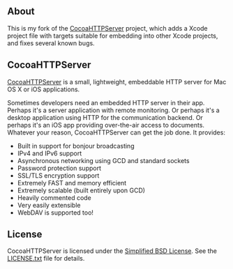 ## About

This is my fork of the [CocoaHTTPServer](http://code.google.com/p/cocoahttpserver/) project, which adds a Xcode project file with targets suitable for embedding into other Xcode projects, and fixes several known bugs.


## CocoaHTTPServer

[CocoaHTTPServer](http://code.google.com/p/cocoahttpserver/) is a small, lightweight, embeddable HTTP server for Mac OS X or iOS applications.

Sometimes developers need an embedded HTTP server in their app. Perhaps it's a server application with remote monitoring. Or perhaps it's a desktop application using HTTP for the communication backend. Or perhaps it's an iOS app providing over-the-air access to documents. Whatever your reason, CocoaHTTPServer can get the job done. It provides:

- Built in support for bonjour broadcasting
- IPv4 and IPv6 support
- Asynchronous networking using GCD and standard sockets
- Password protection support
- SSL/TLS encryption support
- Extremely FAST and memory efficient
- Extremely scalable (built entirely upon GCD)
- Heavily commented code
- Very easily extensible
- WebDAV is supported too!


## License

CocoaHTTPServer is licensed under the [Simplified BSD License](http://en.wikipedia.org/wiki/BSD_license). See the [LICENSE.txt](http://github.com/bmeurer/cocoahttpserver/raw/master/LICENSE.txt) file for details.


